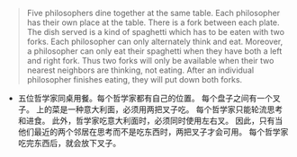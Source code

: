 > Five philosophers dine together at the same table. Each philosopher has their own place at the table. There is a fork between each plate. The dish served is a kind of spaghetti which has to be eaten with two forks. Each philosopher can only alternately think and eat. Moreover, a philosopher can only eat their spaghetti when they have both a left and right fork. Thus two forks will only be available when their two nearest neighbors are thinking, not eating. After an individual philosopher finishes eating, they will put down both forks.

- 五位哲学家同桌用餐。每个哲学家都有自己的位置。
每个盘子之间有一个叉子。
上的菜是一种意大利面，必须用两把叉子吃。
每个哲学家只能轮流思考和进食。
此外，哲学家吃意大利面时，必须同时使用左右叉。
因此，只有当他们最近的两个邻居在思考而不是吃东西时，两把叉子才会可用。
每个哲学家吃完东西后，就会放下叉子。